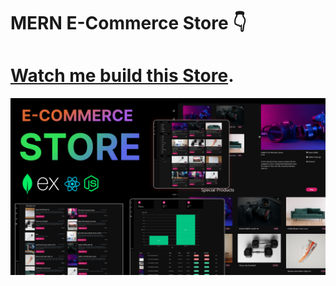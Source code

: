 ﻿# MERN E-Commerce Store 👇

# [Watch me build this Store](https://www.youtube.com/watch?v=PRpTY5LS95M&list=PLSDeUiTMfxW5ymcWAXlbnJ3KLoN34Li_C&pp=gAQBiAQB).

![Course Thumbnail](/thumb.png)

